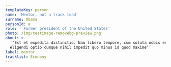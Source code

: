 ```yaml
---
templateKey: person
name: 'Mentor, not a track lead'
surname: Obama
personId: a
role: ' Former president of the United States'
photo: /img/testimage-removebg-preview.png
about: >-
  ’’Est et expedita distinctio. Nam libero tempore, cum soluta nobis est
  eligendi optio cumque nihil impedit quo minus id quod maxime’’
label: mentor
tracklist: Economy
---
```

